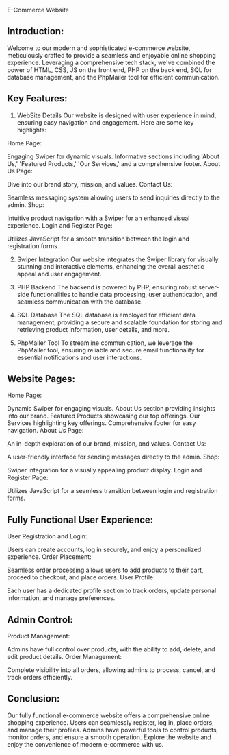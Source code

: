 E-Commerce Website

## Introduction:
Welcome to our modern and sophisticated e-commerce website, meticulously crafted to provide a seamless and enjoyable online shopping experience. Leveraging a comprehensive tech stack, we've combined the power of HTML, CSS, JS on the front end, PHP on the back end, SQL for database management, and the PhpMailer tool for efficient communication.

## Key Features:
1. WebSite Details
Our website is designed with user experience in mind, ensuring easy navigation and engagement. Here are some key highlights:

Home Page:

Engaging Swiper for dynamic visuals.
Informative sections including 'About Us,' 'Featured Products,' 'Our Services,' and a comprehensive footer.
About Us Page:

Dive into our brand story, mission, and values.
Contact Us:

Seamless messaging system allowing users to send inquiries directly to the admin.
Shop:

Intuitive product navigation with a Swiper for an enhanced visual experience.
Login and Register Page:

Utilizes JavaScript for a smooth transition between the login and registration forms.

2. Swiper Integration
Our website integrates the Swiper library for visually stunning and interactive elements, enhancing the overall aesthetic appeal and user engagement.

3. PHP Backend
The backend is powered by PHP, ensuring robust server-side functionalities to handle data processing, user authentication, and seamless communication with the database.

4. SQL Database
The SQL database is employed for efficient data management, providing a secure and scalable foundation for storing and retrieving product information, user details, and more.

5. PhpMailer Tool
To streamline communication, we leverage the PhpMailer tool, ensuring reliable and secure email functionality for essential notifications and user interactions.

## Website Pages:
Home Page:

Dynamic Swiper for engaging visuals.
About Us section providing insights into our brand.
Featured Products showcasing our top offerings.
Our Services highlighting key offerings.
Comprehensive footer for easy navigation.
About Us Page:

An in-depth exploration of our brand, mission, and values.
Contact Us:

A user-friendly interface for sending messages directly to the admin.
Shop:

Swiper integration for a visually appealing product display.
Login and Register Page:

Utilizes JavaScript for a seamless transition between login and registration forms.

## Fully Functional User Experience:
User Registration and Login:

Users can create accounts, log in securely, and enjoy a personalized experience.
Order Placement:

Seamless order processing allows users to add products to their cart, proceed to checkout, and place orders.
User Profile:

Each user has a dedicated profile section to track orders, update personal information, and manage preferences.

## Admin Control:
Product Management:

Admins have full control over products, with the ability to add, delete, and edit product details.
Order Management:

Complete visibility into all orders, allowing admins to process, cancel, and track orders efficiently.

## Conclusion:
Our fully functional e-commerce website offers a comprehensive online shopping experience. Users can seamlessly register, log in, place orders, and manage their profiles. Admins have powerful tools to control products, monitor orders, and ensure a smooth operation. Explore the website and enjoy the convenience of modern e-commerce with us.
